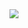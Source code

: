 

<img src="https://project-imas.wiki/images/f/fd/Nana_LINE1.gif"> 


<!--
**uvita2399/uvita2399** is a ✨ _special_ ✨ repository because its `README.md` (this file) appears on your GitHub profile.

Here are some ideas to get you started:


  ### Hi there 👋
  
- 🔭 I’m currently working on ...
- 🌱 I’m currently learning ...
- 👯 I’m looking to collaborate on ...
- 🤔 I’m looking for help with ...
- 💬 Ask me about ...
- 📫 How to reach me: ...
- 😄 Pronouns: ...
- ⚡ Fun fact: ...
-->
